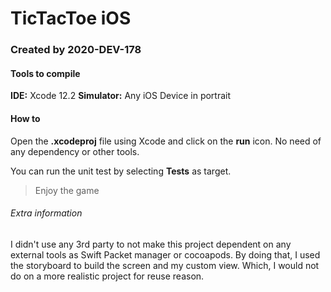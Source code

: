 # TicTacToe iOS
### Created by 2020-DEV-178

#### Tools to compile

**IDE:** Xcode 12.2
**Simulator:** Any iOS Device in portrait

#### How to
Open the **.xcodeproj** file using Xcode and click on the **run** icon.
No need of any dependency or other tools.

You can run the unit test by selecting **Tests** as target.

> Enjoy the game





###### Extra information

I didn't use any 3rd party to not make this project dependent on any external tools as Swift Packet manager or cocoapods. By doing that, I used the storyboard to build the screen and my custom view. Which, I would not do on a more realistic project for reuse reason.